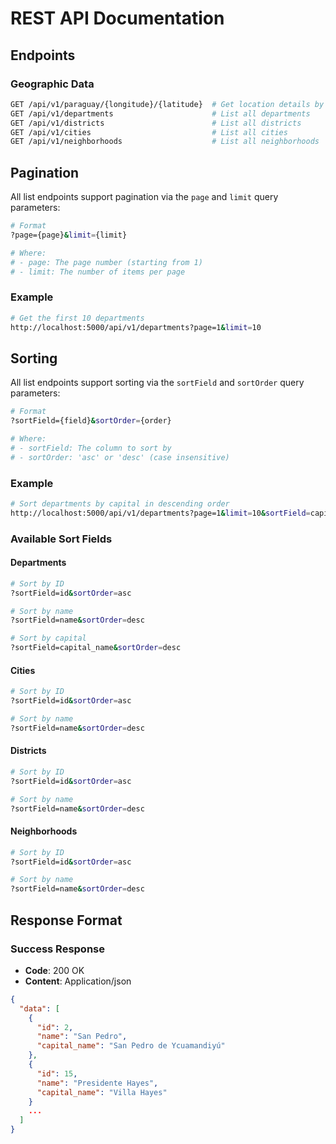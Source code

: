 # REST API Documentation

## Endpoints

### Geographic Data

```bash
GET /api/v1/paraguay/{longitude}/{latitude}  # Get location details by coordinates
GET /api/v1/departments                      # List all departments
GET /api/v1/districts                        # List all districts
GET /api/v1/cities                           # List all cities
GET /api/v1/neighborhoods                    # List all neighborhoods
```

## Pagination

All list endpoints support pagination via the `page` and `limit` query parameters:

```bash
# Format
?page={page}&limit={limit}

# Where:
# - page: The page number (starting from 1)
# - limit: The number of items per page
```

### Example

```bash
# Get the first 10 departments
http://localhost:5000/api/v1/departments?page=1&limit=10
```

## Sorting

All list endpoints support sorting via the `sortField` and `sortOrder` query parameters:

```bash
# Format
?sortField={field}&sortOrder={order}

# Where:
# - sortField: The column to sort by
# - sortOrder: 'asc' or 'desc' (case insensitive)
```

### Example

```bash
# Sort departments by capital in descending order
http://localhost:5000/api/v1/departments?page=1&limit=10&sortField=capital_name&sortOrder=desc
```

### Available Sort Fields

#### Departments

```bash
# Sort by ID
?sortField=id&sortOrder=asc

# Sort by name
?sortField=name&sortOrder=desc

# Sort by capital
?sortField=capital_name&sortOrder=desc
```

#### Cities

```bash
# Sort by ID
?sortField=id&sortOrder=asc

# Sort by name
?sortField=name&sortOrder=desc
```

#### Districts

```bash
# Sort by ID
?sortField=id&sortOrder=asc

# Sort by name
?sortField=name&sortOrder=desc
```

#### Neighborhoods

```bash
# Sort by ID
?sortField=id&sortOrder=asc

# Sort by name
?sortField=name&sortOrder=desc
```

## Response Format

### Success Response

- **Code**: 200 OK
- **Content**: Application/json

```json
{
  "data": [
    {
      "id": 2,
      "name": "San Pedro",
      "capital_name": "San Pedro de Ycuamandiyú"
    },
    {
      "id": 15,
      "name": "Presidente Hayes",
      "capital_name": "Villa Hayes"
    }
    ...
  ]
}

```
